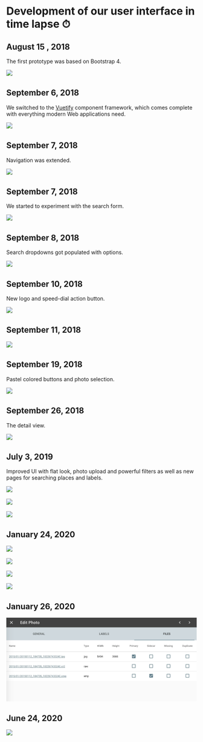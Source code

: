# Development of our user interface in time lapse ⏱

## August 15 , 2018 ##
The first prototype was based on Bootstrap 4.

![](https://github.com/photoprism/photoprism/raw/144927b953a947fa6ae9ad6476281f647f0eca3f/docs/img/search.png)

## September 6, 2018 ##
We switched to the [Vuetify](vuetifyjs.com/en/) component framework, which comes complete with everything modern Web applications need.

![](https://github.com/photoprism/photoprism/raw/d5f46df060bfd53520280bfa67f011eefb7bf16d/docs/img/search.png)

## September 7, 2018 ##
Navigation was extended.

![](https://github.com/photoprism/photoprism/raw/7120ae873784ee1a61b1f83c1ff8ba52b041f136/docs/img/search.png)

## September 7, 2018 ##
We started to experiment with the search form.

![](https://github.com/photoprism/photoprism/raw/d521167ad64280602953bcc1886dbacf093cca8e/docs/img/search.png)

## September 8, 2018 ##
Search dropdowns got populated with options.

![](https://github.com/photoprism/photoprism/raw/5d41015e6e37c2fe451b2acd22dde2f58181bb5a/docs/img/search.png)

## September 10, 2018 ##
New logo and speed-dial action button.

![](https://github.com/photoprism/photoprism/raw/3d2305685124bdf98d2e08b98f5af12c2536b1b7/docs/img/screenshot.png)

## September 11, 2018 ##
![](https://github.com/photoprism/photoprism/raw/31562d43cb1a8d73b3e07330a487872a872253f3/docs/img/screenshot.jpg)

## September 19, 2018 ##
Pastel colored buttons and photo selection.

![](https://github.com/photoprism/photoprism/raw/fbca5316f4bcc8856dd279550ce27f5054f67df0/assets/docs/img/screenshot-zebra.jpg)

## September 26, 2018 ##
The detail view.

![](https://github.com/photoprism/photoprism/raw/50bec9c866c2abb46175d6207a2be0db38f9ee26/assets/docs/img/screenshot-detailview.jpg)

## July 3, 2019 ##

Improved UI with flat look, photo upload and powerful filters as well as new pages for searching places and labels.

![](https://dl.photoprism.org/assets/wiki/screenshots/20190703-photoprism-search.jpg)

![](https://dl.photoprism.org/assets/wiki/screenshots/20190703-photoprism-map.jpg)

![](https://dl.photoprism.org/assets/wiki/screenshots/20190703-photoprism-map.jpg)

## January 24, 2020 ##

![](https://dl.photoprism.org/assets/wiki/screenshots/20200124-maps.jpg)

![](https://dl.photoprism.org/assets/wiki/screenshots/20200124-login.jpg)

![](https://dl.photoprism.org/assets/wiki/screenshots/20200124-prism-context-menu.jpg)

![](https://dl.photoprism.org/assets/wiki/screenshots/20200124-edit-photo-dialog.jpg)

## January 26, 2020 ##

![](img/editPhotoFiles.jpeg)

## June 24, 2020 ##

![](https://dl.photoprism.org/assets/wiki/screenshots/20200624-preview.jpg)